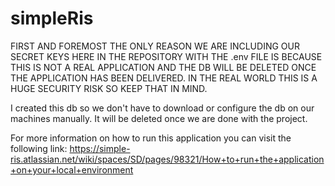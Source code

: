# simpleRis

FIRST AND FOREMOST THE ONLY REASON WE ARE INCLUDING OUR SECRET KEYS HERE IN THE REPOSITORY WITH THE .env FILE IS BECAUSE THIS IS NOT A REAL APPLICATION AND THE DB WILL BE DELETED ONCE THE APPLICATION HAS BEEN DELIVERED. IN THE REAL WORLD THIS IS A HUGE SECURITY RISK SO KEEP THAT IN MIND.

I created this db so we don't have to download or configure the db on our machines manually. It will be deleted once we are done with the project.

For more information on how to run this application you can visit the following link:
https://simple-ris.atlassian.net/wiki/spaces/SD/pages/98321/How+to+run+the+application+on+your+local+environment